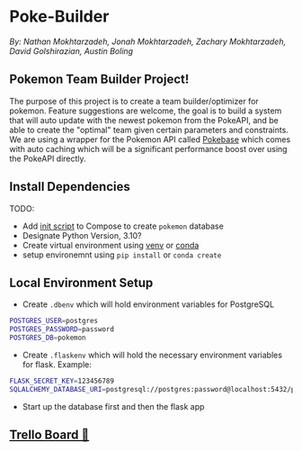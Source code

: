 # Poke-Builder
*By: Nathan Mokhtarzadeh, Jonah Mokhtarzadeh, Zachary Mokhtarzadeh, David Golshirazian, Austin Boling*

## Pokemon Team Builder Project!
The purpose of this project is to create a team builder/optimizer for pokemon. 
Feature suggestions are welcome, the goal is to build a system that will auto update with the newest pokemon from the PokeAPI, and be able to create the "optimal" team given certain parameters and constraints. 
We are using a wrapper for the Pokemon API called [Pokebase](https://github.com/PokeAPI/pokebase/) which comes with auto caching which will be a significant performance boost over using the PokeAPI directly.

## Install Dependencies
TODO:
- Add [init script](https://stackoverflow.com/questions/33309121/using-docker-compose-to-create-tables-in-postgresql-database) to Compose to create `pokemon` database
- Designate Python Version, 3.10?
- Create virtual environment using [venv](https://docs.python.org/3/library/venv.html) or [conda](https://conda.io/projects/conda/en/latest/user-guide/tasks/manage-environments.html#activating-an-environment)
- setup environemnt using `pip install` or `conda create`   

## Local Environment Setup
- Create `.dbenv` which will hold environment variables for PostgreSQL
```bash
POSTGRES_USER=postgres
POSTGRES_PASSWORD=password
POSTGRES_DB=pokemon
```
- Create `.flaskenv` which will hold the necessary environment variables for flask. Example:
```bash
FLASK_SECRET_KEY=123456789
SQLALCHEMY_DATABASE_URI=postgresql://postgres:password@localhost:5432/pokemon
```
- Start up the database first and then the flask app

## [Trello Board 🥇](https://trello.com/b/u5sFBvQs/poke-builder)

